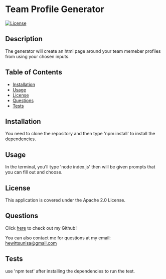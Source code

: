 # Team Profile Generator  
[![License](https://img.shields.io/badge/License-Apache%202.0-blue.svg)](https://opensource.org/licenses/Apache-2.0)
## Description
The generator will create an html page around your team memeber profiles from using your chosen inputs.
## Table of Contents
* [Installation](#installation)
* [Usage](#usage)
* [License](#license)
* [Questions](#questions)
* [Tests](#tests)
## Installation
You need to clone the repository and then type 'npm install' to install the dependencies.  

## Usage
In the terminal, you'll type 'node index.js' then will be given prompts that you can fill out and choose. 


## License
This application is covered under the Apache 2.0 License.


## Questions  
Click [here](https://github.com/xdaedx) to check out my Github!

You can also contact me for questions at my email: hewittsunisa@gmail.com

## Tests
use 'npm test' after installing the dependencies to run the test.